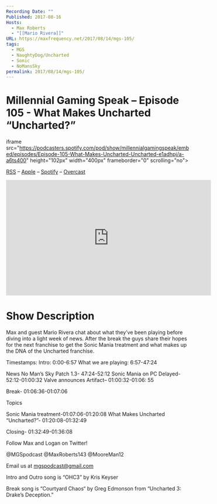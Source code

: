 ```yaml
---
Recording Date: ""
Published: 2017-08-16
Hosts:
  - Max Roberts
  - "[[Mario Rivera]]"
URL: https://maxfrequency.net/2017/08/14/mgs-105/
tags:
  - MGS
  - NaughtyDog/Uncharted
  - Sonic
  - NoMansSky
permalink: 2017/08/14/mgs-105/
---
```

# Millennial Gaming Speak – Episode 105 - What Makes Uncharted “Uncharted?”

iframe src="https://podcasters.spotify.com/pod/show/millennialgamingspeak/embed/episodes/Episode-105-What-Makes-Uncharted-Uncharted-e1adhpj/a-a6ts400" height="102px" width="400px" frameborder="0" scrolling="no"></iframe>

[RSS](https://anchor.fm/s/74aa3858/podcast/rss) – [Apple](https://podcasts.apple.com/us/podcast/episode-3-gdc-wrap-up/id1000915981?i=1000542222515) – [Spotify](https://open.spotify.com/episode/7wePXT4Bt22LWifVLx3n8y) – [Overcast](https://overcast.fm/+EtIgeWxEU)

<div class=iframe-container>
<iframe width="560" height="315" src="https://www.youtube-nocookie.com/embed/WgVvSnvEI2s?si=N07A-kcdmbnIh1LB" title="YouTube video player" frameborder="0" allow="accelerometer; autoplay; clipboard-write; encrypted-media; gyroscope; picture-in-picture; web-share" allowfullscreen></iframe>
</div>

# Show Description

Max and guest Mario Rivera chat about what they’ve been playing before diving into a light week of news. After the break the guys share their hopes for the next franchise to get the Sonic Mania treatment and what makes up the DNA of the Uncharted franchise.

Timestamps:
Intro: 0:00-6:57
What we are playing: 6:57-47:24

News
No Man’s Sky Patch 1.3- 47:24-52:12
Sonic Mania on PC Delayed- 52:12-01:00:32
Valve announces Artifact– 01:00:32-01:06: 55

Break- 01:06:36-01:07:06

Topics

Sonic Mania treatment-01:07:06-01:20:08
What Makes Uncharted “Uncharted?”- 01:20:08-01:32:49

Closing- 01:32:49-01:36:08

Follow Max and Logan on Twitter!

@MGSpodcast
@MaxRoberts143
@MooreMan12

Email us at mgspodcast@gmail.com

Intro and Outro song is “OHC3” by Kris Keyser

Break song is “Courtyard Chaos“ by Greg Edmonson from “Uncharted 3: Drake’s Deception.”
